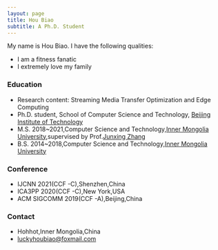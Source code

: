 ```yaml
---
layout: page
title: Hou Biao
subtitle: A Ph.D. Student
---
```


My name is Hou Biao. I have the following qualities:

- I am a fitness fanatic
- I extremely love my family

### Education

- Research content: Streaming Media Transfer Optimization and Edge Computing
- Ph.D. student, School of Computer Science and Technology, [Beijing Institute of Technology](https://cs.bit.edu.cn/) 
- M.S. 2018~2021,Computer Science and Technology,[Inner Mongolia University](https://www.imu.edu.cn/),supervised by Prof.[Junxing Zhang](https://ccs.imu.edu.cn/info/1152/2828.htm)
- B.S. 2014~2018,Computer Science and Technology,[Inner Mongolia University](https://www.imu.edu.cn/)

### Conference

- IJCNN 2021(CCF -C),Shenzhen,China
- ICA3PP 2020(CCF -C),New York,USA
- ACM SIGCOMM 2019(CCF -A),Beijing,China

### Contact

- Hohhot,Inner Mongolia,China
- [luckyhoubiao@foxmail.com](mailto:luckyhoubiao@foxmail.com)
